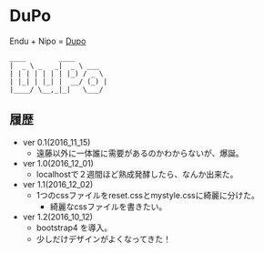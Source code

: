 # DuPo
Endu + Nipo = [Dupo](http://dupo-fendo1201.sqale.jp/)

```
____        ____       
|  _ \ _   _|  _ \ ___  
| | | | | | | |_) / _ \
| |_| | |_| |  __/ (_) |
|____/ \__,_|_|   \___/

```



## 履歴

- ver 0.1(2016_11_15)
  - 遠藤以外に一体誰に需要があるのかわからないが、爆誕。
- ver 1.0(2016_12_01)
  - localhostで２週間ほど熟成発酵したら、なんか出来た。
- ver 1.1(2016_12_02)
  - 1つのcssファイルをreset.cssとmystyle.cssに綺麗に分けた。
    - 綺麗なcssファイルを書きたい。
- ver 1.2(2016_10_12)
  - bootstrap4 を導入。
  - 少しだけデザインがよくなってきた！
